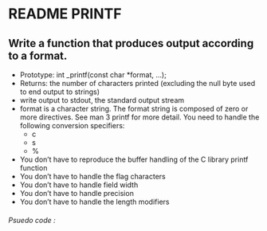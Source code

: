 <body>
<h1>README PRINTF</h1>

<h2>Write a function that produces output according to a format.</h2>
<ul>
<li>Prototype: int _printf(const char *format, ...);</li>
<li>Returns: the number of characters printed (excluding the null byte used to end output to strings)</li>
<li>write output to stdout, the standard output stream</li>
<li>format is a character string. The format string is composed of zero or more directives. See man 3 printf for more detail. You need to handle the following conversion specifiers:
	<ul>
		<li>c</li>
		<li>s</li>
		<li>%</li>
	</ul>
</li>
<li>You don’t have to reproduce the buffer handling of the C library printf function
</li>
<li>You don’t have to handle the flag characters</li>
<li>You don’t have to handle field width</li>
<li>You don’t have to handle precision</li>
<li>You don’t have to handle the length modifiers</li>
</ul>
<h6>Psuedo code :</h6>

<!--
- Checking is the format is NULL, and return (-1) is case it is;
- Fetch variadic arguments;
- loop over format;
	- check if the character in the itteration is equal to %, if true :
		- check if the next character is null, if true :
			- return (-1);
		- Use the switch to check the character that is after the %;
			- in case it's s :
				- Loop trough the argument and print using _putchar;
				- count each character count++;
				- increment the itteration;
			- in case it's c :
				- print the argument using _putchar;
				- Increment the count;
				- increment the itteration;
			- in case % :
				- print the curent character;
				- Increment the counter;
				- increment the itteration;
			- default :
				- print the character;
				- increment the counter;
	- if not equals to % :
		- print character;
		- increment the count;
	- increment the itteration;
-->
</body>
